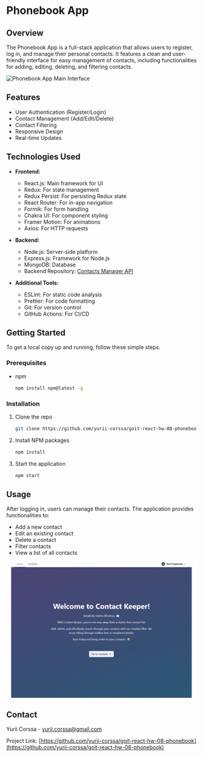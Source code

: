 # Phonebook App

## Overview

The Phonebook App is a full-stack application that allows users to register, log
in, and manage their personal contacts. It features a clean and user-friendly
interface for easy management of contacts, including functionalities for adding,
editing, deleting, and filtering contacts.

![Phonebook App Main Interface](./assets/main-interface.gif)

## Features

- User Authentication (Register/Login)
- Contact Management (Add/Edit/Delete)
- Contact Filtering
- Responsive Design
- Real-time Updates

## Technologies Used

- **Frontend:**

  - React.js: Main framework for UI
  - Redux: For state management
  - Redux Persist: For persisting Redux state
  - React Router: For in-app navigation
  - Formik: For form handling
  - Chakra UI: For component styling
  - Framer Motion: For animations
  - Axios: For HTTP requests

- **Backend:**

  - Node.js: Server-side platform
  - Express.js: Framework for Node.js
  - MongoDB: Database
  - Backend Repository:
    [Contacts Manager API](https://github.com/yurii-corssa/contacts-manager-api)

- **Additional Tools:**
  - ESLint: For static code analysis
  - Prettier: For code formatting
  - Git: For version control
  - GitHub Actions: For CI/CD

## Getting Started

To get a local copy up and running, follow these simple steps.

### Prerequisites

- npm
  ```sh
  npm install npm@latest -g
  ```

### Installation

1. Clone the repo

   ```sh
   git clone https://github.com/yurii-corssa/goit-react-hw-08-phonebook.git
   ```

2. Install NPM packages

   ```sh
   npm install
   ```

3. Start the application
   ```sh
   npm start
   ```

## Usage

After logging in, users can manage their contacts. The application provides
functionalities to:

- Add a new contact
- Edit an existing contact
- Delete a contact
- Filter contacts
- View a list of all contacts

![Contact Management Interface](./assets/management-interface.gif)

## Contact

Yurii Corssa - [yurii.corssa@gmail.com](yurii.corssa@gmail.com)

Project Link:
[https://github.com/yurii-corssa/goit-react-hw-08-phonebook](https://github.com/yurii-corssa/goit-react-hw-08-phonebook)
